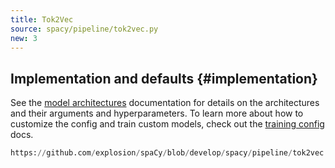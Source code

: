 ```yaml
---
title: Tok2Vec
source: spacy/pipeline/tok2vec.py
new: 3
---
```


<!-- TODO: document -->

## Implementation and defaults {#implementation}

See the [model architectures](/api/architectures) documentation for details on
the architectures and their arguments and hyperparameters. To learn more about
how to customize the config and train custom models, check out the
[training config](/usage/training#config) docs.

```python
https://github.com/explosion/spaCy/blob/develop/spacy/pipeline/tok2vec.py
```
